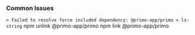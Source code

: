 ### Common Issues

`> Failed to resolve force included dependency: @primo-app/primo > lz-string`
npm unlink @primo-app/primo
npm link @primo-app/primo